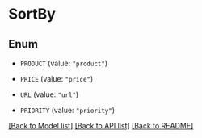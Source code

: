 # SortBy

## Enum


* `PRODUCT` (value: `"product"`)

* `PRICE` (value: `"price"`)

* `URL` (value: `"url"`)

* `PRIORITY` (value: `"priority"`)


[[Back to Model list]](../README.md#documentation-for-models) [[Back to API list]](../README.md#documentation-for-api-endpoints) [[Back to README]](../README.md)


